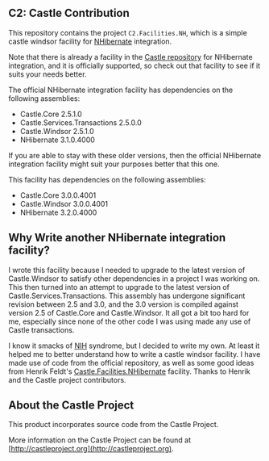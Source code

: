 ## C2: Castle Contribution ##

This repository contains the project `C2.Facilities.NH`, which is a simple castle windsor facility for [NHibernate](http://nhforge.org) integration.

Note that there is already a facility in the [Castle repository](http://github.com/castleproject) for NHibernate integration, and it is officially supported, so check out that facility to see if it suits your needs better.

The official NHibernate integration facility has dependencies on the following assemblies:

* Castle.Core 2.5.1.0
* Castle.Services.Transactions 2.5.0.0
* Castle.Windsor 2.5.1.0
* NHibernate 3.1.0.4000

If you are able to stay with these older versions, then the official NHibernate integration facility might suit your purposes better that this one.

This facility has dependencies on the following assemblies:

* Castle.Core 3.0.0.4001
* Castle.Windsor 3.0.0.4001
* NHibernate 3.2.0.4000

## Why Write another NHibernate integration facility? ##

I wrote this facility because I needed to upgrade to the latest version of Castle.Windsor to satisfy other dependencies in a project I was working on. This then turned into an attempt to upgrade to the latest version of Castle.Services.Transactions. This assembly has undergone significant revision between 2.5 and 3.0, and the 3.0 version is compiled against version 2.5 of Castle.Core and Castle.Windsor. It all got a bit too hard for me, especially since none of the other code I was using made any use of Castle transactions.

I know it smacks of [NIH](http://en.wikipedia.org/wiki/Not_invented_here) syndrome, but I decided to write my own. At least it helped me to better understand how to write a castle windsor facility. I have made use of code from the official repository, as well as some good ideas from Henrik Feldt's [Castle.Facilities.NHibernate](https://github.com/haf/Castle.Facilities.NHibernate) facility. Thanks to Henrik and the Castle project contributors.


## About the Castle Project ##

This product incorporates source code from the Castle Project.

More information on the Castle Project can be found at [http://castleproject.org](http://castleproject.org).




